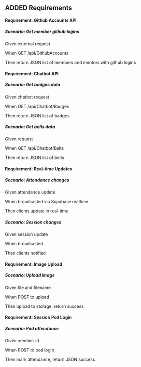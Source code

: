 ## ADDED Requirements

#### Requirement: Github Accounts API

##### Scenario: Get member github logins

Given external request

When GET /api/GithubAccounts

Then return JSON list of members and mentors with github logins

#### Requirement: Chatbot API

##### Scenario: Get badges data

Given chatbot request

When GET /api/Chatbot/Badges

Then return JSON list of badges

##### Scenario: Get belts data

Given request

When GET /api/Chatbot/Belts

Then return JSON list of belts

#### Requirement: Real-time Updates

##### Scenario: Attendance changes

Given attendance update

When broadcasted via Supabase realtime

Then clients update in real-time

##### Scenario: Session changes

Given session update

When broadcasted

Then clients notified

#### Requirement: Image Upload

##### Scenario: Upload image

Given file and filename

When POST to upload

Then upload to storage, return success

#### Requirement: Session Pod Login

##### Scenario: Pod attendance

Given member id

When POST to pod login

Then mark attendance, return JSON success